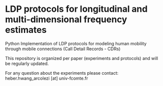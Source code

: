 # LDP protocols for longitudinal and multi-dimensional frequency estimates

Python Implementation of LDP protocols for modeling human mobility through mobile connections (Call Detail Records - CDRs)

This repository is organized per paper (experiments and protocols) and will be regularly updated.

For any question about the experiments please contact: heber.hwang_arcolezi [at] univ-fcomte.fr
